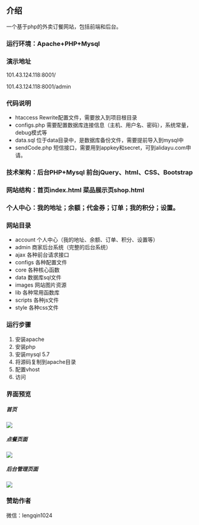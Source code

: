 ## 介绍

一个基于php的外卖订餐网站，包括前端和后台。  

### 运行环境：Apache+PHP+Mysql

### 演示地址

101.43.124.118:8001/

101.43.124.118:8001/admin

### 代码说明
* htaccess Rewrite配置文件，需要放入到项目根目录
* configs.php 需要配置数据库连接信息（主机、用户名、密码），系统常量，debug模式等
* data.sql 位于data目录中，是数据库备份文件，需要提前导入到mysql中
* sendCode.php 短信接口，需要用到appkey和secret，可到alidayu.com申请。


### 技术架构：后台PHP+Mysql 前台jQuery、html、CSS、Bootstrap

### 网站结构：首页index.html 菜品展示页shop.html 

### 个人中心：我的地址；余额；代金券；订单；我的积分；设置。

### 网站目录
* account 个人中心（我的地址、余额、订单、积分、设置等）
* admin 商家后台系统（完整的后台系统）
* ajax 各种前台请求接口
* configs 各种配置文件
* core 各种核心函数
* data 数据库sql文件
* images 网站图片资源
* lib 各种常用函数库
* scripts 各种js文件
* style 各种css文件

### 运行步骤
1. 安装apache
2. 安装php
3. 安装mysql 5.7
4. 将源码复制到apache目录
5. 配置vhost
6. 访问



### 界面预览

##### 首页
![](https://github.com/geeeeeeeek/dingfanzu/blob/master/images/demo01.png)

##### 点餐页面
![](https://github.com/geeeeeeeek/dingfanzu/blob/master/images/demo02.png)

##### 后台管理页面
![](https://github.com/geeeeeeeek/dingfanzu/blob/master/images/demo03.jpg)


### 赞助作者

微信：lengqin1024
